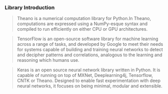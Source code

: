 ### Library Introduction

> Theano is a numerical computation library for Python.In Theano, computations are expressed using 
> a NumPy-esque syntax and compiled to run efficiently on either CPU or GPU architectures.

> TensorFlow is an open-source software library for machine learning across a range of tasks, and developed 
> by Google to meet their needs for systems capable of building and training neural networks to detect and 
> decipher patterns and correlations, analogous to the learning and reasoning which humans use.

> Keras is an open source neural network library written in Python. It is capable of running on top of MXNet,
> Deeplearning4j, Tensorflow, CNTK or Theano. Designed to enable fast experimentation with deep neural 
> networks, it focuses on being minimal, modular and extensible.
